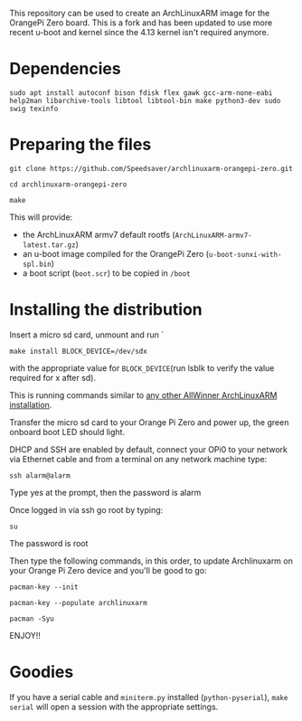 This repository can be used to create an ArchLinuxARM image for the OrangePi
Zero board. This is a fork and has been updated to use more recent u-boot and kernel since the 4.13 kernel isn't required anymore.

Dependencies
============
```
sudo apt install autoconf bison fdisk flex gawk gcc-arm-none-eabi help2man libarchive-tools libtool libtool-bin make python3-dev sudo swig texinfo
```
Preparing the files
===================
```
git clone https://github.com/Speedsaver/archlinuxarm-orangepi-zero.git
```
```
cd archlinuxarm-orangepi-zero
```
```
make
```


This will provide:

- the ArchLinuxARM armv7 default rootfs (`ArchLinuxARM-armv7-latest.tar.gz`)
- an u-boot image compiled for the OrangePi Zero (`u-boot-sunxi-with-spl.bin`)
- a boot script (`boot.scr`) to be copied in `/boot`


Installing the distribution
===========================

Insert a micro sd card, unmount and run `
```
make install BLOCK_DEVICE=/dev/sdx
```
with the appropriate value for
`BLOCK_DEVICE`(run lsblk to verify the value required for x after sd).

This is running commands similar to [any other AllWinner ArchLinuxARM
installation][alarm-allwinner].

[alarm-allwinner]: https://archlinuxarm.org/platforms/armv7/allwinner/.

Transfer the micro sd card to your Orange Pi Zero and power up, the green onboard boot LED should light.

DHCP and SSH are enabled by default, connect your OPi0 to your network via Ethernet cable and from a terminal on any network machine type:

```
ssh alarm@alarm
```
Type yes at the prompt, then the password is alarm

Once logged in via ssh go root by typing:

```
su
```
The password is root

Then type the following commands, in this order, to update Archlinuxarm on your Orange Pi Zero device and you'll be good to go:

```
pacman-key --init
```
```
pacman-key --populate archlinuxarm
```
```
pacman -Syu
```

ENJOY!!

Goodies
=======

If you have a serial cable and `miniterm.py` installed (`python-pyserial`),
`make serial` will open a session with the appropriate settings.
